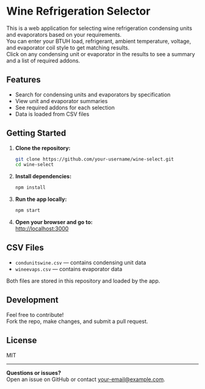 # Wine Refrigeration Selector

This is a web application for selecting wine refrigeration condensing units and evaporators based on your requirements.  
You can enter your BTUH load, refrigerant, ambient temperature, voltage, and evaporator coil style to get matching results.  
Click on any condensing unit or evaporator in the results to see a summary and a list of required addons.

## Features

- Search for condensing units and evaporators by specification
- View unit and evaporator summaries
- See required addons for each selection
- Data is loaded from CSV files

## Getting Started

1. **Clone the repository:**
   ```bash
   git clone https://github.com/your-username/wine-select.git
   cd wine-select
   ```

2. **Install dependencies:**
   ```bash
   npm install
   ```

3. **Run the app locally:**
   ```bash
   npm start
   ```

4. **Open your browser and go to:**  
   [http://localhost:3000](http://localhost:3000)

## CSV Files

- `condunitswine.csv` — contains condensing unit data
- `wineevaps.csv` — contains evaporator data

Both files are stored in this repository and loaded by the app.

## Development

Feel free to contribute!  
Fork the repo, make changes, and submit a pull request.

## License

MIT

---

**Questions or issues?**  
Open an issue on GitHub or contact [your-email@example.com](mailto:your-email@example.com).

